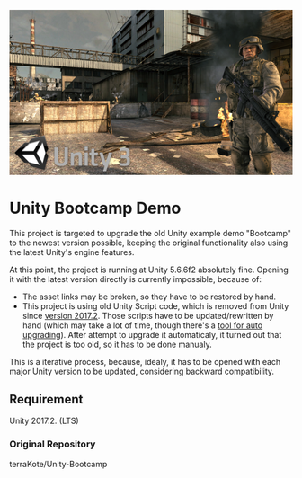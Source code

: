 <p align="center">
  <img src="./preview.png" alt="Bootcamp Preview"/>
</p>

# Unity Bootcamp Demo

This project is targeted to upgrade the old Unity example demo "Bootcamp" to the newest version possible, keeping the original functionality also using the latest Unity's engine features.

At this point, the project is running at Unity 5.6.6f2 absolutely fine. Opening it with the latest version directly is currently impossible, because of:

- The asset links may be broken, so they have to be restored by hand.
- This project is using old Unity Script code, which is removed from Unity since [version 2017.2](https://blogs.unity3d.com/2017/08/11/unityscripts-long-ride-off-into-the-sunset/). Those scripts have to be updated/rewritten by hand (which may take a lot of time, though there's a [tool for auto upgrading](https://blogs.unity3d.com/2019/01/08/unityscript-to-c-conversion-tool/)). After attempt to upgrade it automaticaly, it turned out that the project is too old, so it has to be done manualy.

This is a iterative process, because, idealy, it has to be opened with each major Unity version to be updated, considering backward compatibility.

## Requirement

Unity 2017.2. (LTS)


### Original Repository

terraKote/Unity-Bootcamp
